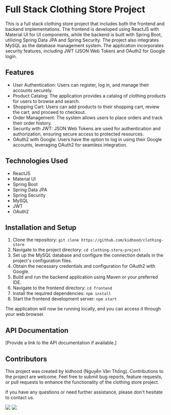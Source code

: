 # Full Stack Clothing Store Project

This is a full stack clothing store project that includes both the frontend and backend implementations. The frontend is developed using ReactJS with Material UI for UI components, while the backend is built with Spring Boot, utilizing Spring Data JPA and Spring Security. The project also integrates MySQL as the database management system. The application incorporates security features, including JWT (JSON Web Token) and OAuth2 for Google login.

## Features

- User Authentication: Users can register, log in, and manage their accounts securely.
- Product Catalog: The application provides a catalog of clothing products for users to browse and search.
- Shopping Cart: Users can add products to their shopping cart, review the cart, and proceed to checkout.
- Order Management: The system allows users to place orders and track their order history.
- Security with JWT: JSON Web Tokens are used for authentication and authorization, ensuring secure access to protected resources.
- OAuth2 with Google: Users have the option to log in using their Google accounts, leveraging OAuth2 for seamless integration.

## Technologies Used

- ReactJS
- Material UI
- Spring Boot
- Spring Data JPA
- Spring Security
- MySQL
- JWT
- OAuth2

## Installation and Setup

1. Clone the repository: `git clone https://github.com/kidhood/clothing-store`
2. Navigate to the project directory: `cd clothing-store-project`
3. Set up the MySQL database and configure the connection details in the project's configuration files.
4. Obtain the necessary credentials and configuration for OAuth2 with Google.
5. Build and run the backend application using Maven or your preferred IDE.
6. Navigate to the frontend directory: `cd frontend`
7. Install the required dependencies: `npm install`
8. Start the frontend development server: `npm start`

The application will now be running locally, and you can access it through your web browser.

## API Documentation

[Provide a link to the API documentation if available.]

## Contributors

This project was created by kidhood (Nguyễn Văn Thống). Contributions to the project are welcome. Feel free to submit bug reports, feature requests, or pull requests to enhance the functionality of the clothing store project.

If you have any questions or need further assistance, please don't hesitate to contact us.

[![](https://img.shields.io/badge/Email-vanthong07012002@gmail.com-blue?style=flat-square&logo=gmail)](mailto:vanthong07012002@gmail.com)
[![](https://img.shields.io/badge/LinkedIn-linkedin.com/in/kidhood-blue?style=flat-square&logo=linkedin&logoColor=white)](https://linkedin.com/in/kidhood/)
